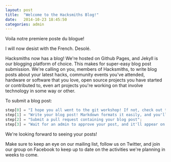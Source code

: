 ```yaml
---
layout: post
title:  "Welcome to the Hacksmiths Blog!"
date:   2014-10-23 18:45:50
categories: admin
---
```


Voila notre premiere poste du blogue!

I will now desist with the French. Desolé.

Hacksmiths now has a blog! We're hosted on Github Pages, and Jekyll is our blogging platform of choice. This makes for super-easy blog post submission. We're calling on you, members of Hacksmiths, to write blog posts about your latest hacks, community events you've attended, hardware or software that you love, open source projects you have started or contributed to, even art projects you're working on that involve technology in some way or other.

To submit a blog post:
```javascript
step[0] = "I hope you all went to the git workshop! If not, check out try.github.io, that'll set you right.";
step[1] = "Write your blog post! Markdown formats it easily, and you'll have to write the Jekyll header. Check out other blog posts in the repo to see how that's done - it's very straightforward indeed";
step[2] = "Submit a pull request containing your blog post";
step[3] = "Wait for an admin to approve your post, and it'll appear on the site! But keep an eye on your pull request - if there's a problem with it we'll let you know in the pull request discussion thread on Github, and you can submit again when the issue is resolved.";
```

We're looking forward to seeing your posts!

Make sure to keep an eye on our mailing list, follow us on Twitter, and join our group on Facebook to keep up to date on the activities we're planning in weeks to come.